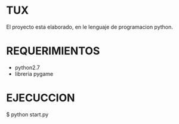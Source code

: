 TUX
==========
El proyecto esta elaborado, en le lenguaje de programacion python.

# REQUERIMIENTOS
- python2.7
- libreria pygame

#	EJECUCCION
$ python start.py
